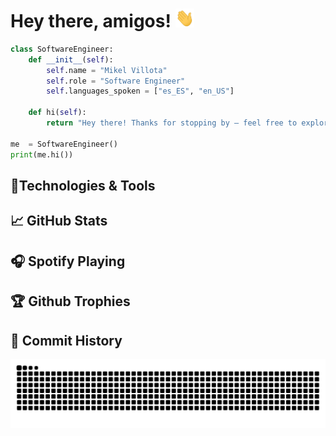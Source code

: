 <!-- [![Header](img/db.gif "Header")](https://linkedin.com/in/mikelvillota) -->

# Hey there, amigos! <img src="./img/wave.gif" width="30px" height="30px" />

```python
class SoftwareEngineer:
    def __init__(self):
        self.name = "Mikel Villota"
        self.role = "Software Engineer"
        self.languages_spoken = ["es_ES", "en_US"]

    def hi(self):
        return "Hey there! Thanks for stopping by — feel free to explore my work and reach out!"

me  = SoftwareEngineer()
print(me.hi())
```

## 🔧Technologies & Tools

## 📈 GitHub Stats

## 🎧 Spotify Playing

## 🏆 Github Trophies

## 📑 Commit History

<picture>
  <source media="(prefers-color-scheme: dark)" srcset="https://raw.githubusercontent.com/Villoh/Villoh/refs/heads/output/github-contribution-grid-snake-dark.svg" />
  <source media="(prefers-color-scheme: light)" srcset="https://raw.githubusercontent.com/Villoh/Villoh/refs/heads/output/github-contribution-grid-snake.svg" />
  <img alt="github-snake" src="https://raw.githubusercontent.com/Villoh/Villoh/refs/heads/output/github-contribution-grid-snake.svg" />
</picture>

<!-- Resources -->
<!-- snk: https://github.com/Platane/snk/tree/main-->
<!-- Awesome GitHub Profile README: https://github.com/abhisheknaiidu/awesome-github-profile-readme -->
